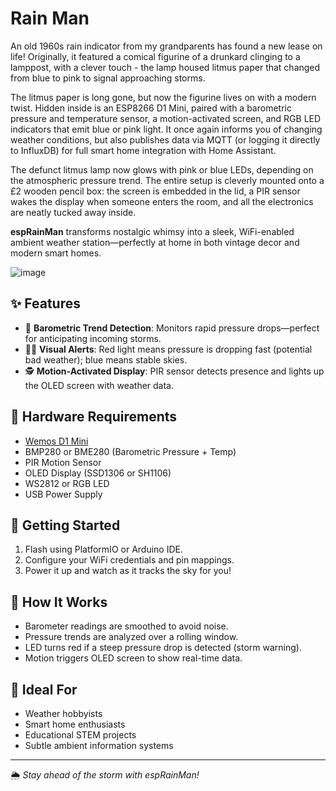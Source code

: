 # Rain Man

An old 1960s rain indicator from my grandparents has found a new lease on life! 
Originally, it featured a comical figurine of a drunkard clinging to a lamppost, with a clever touch - the lamp housed litmus paper that changed from blue to pink to signal approaching storms.

The litmus paper is long gone, but now the figurine lives on with a modern twist. Hidden inside is an ESP8266 D1 Mini, paired with a barometric pressure and temperature sensor, a motion-activated screen, and RGB LED indicators that emit blue or pink light. It once again informs you of changing weather conditions, but also publishes data via MQTT (or logging it directly to InfluxDB) for full smart home integration with Home Assistant.

The defunct litmus lamp now glows with pink or blue LEDs, depending on the atmospheric pressure trend. The entire setup is cleverly mounted onto a £2 wooden pencil box: the screen is embedded in the lid, a PIR sensor wakes the display when someone enters the room, and all the electronics are neatly tucked away inside.

**espRainMan** transforms nostalgic whimsy into a sleek, WiFi-enabled ambient weather station—perfectly at home in both vintage decor and modern smart homes.


![image](https://user-images.githubusercontent.com/31904545/151181954-4964c2b9-37b3-4220-8ef0-231306940c99.png)

## ✨ Features

- 🧠 **Barometric Trend Detection**: Monitors rapid pressure drops—perfect for anticipating incoming storms.
- 🔴🔵 **Visual Alerts**: Red light means pressure is dropping fast (potential bad weather); blue means stable skies.
- 🕵️ **Motion-Activated Display**: PIR sensor detects presence and lights up the OLED screen with weather data.

## 🧰 Hardware Requirements

- [Wemos D1 Mini](https://www.wemos.cc/en/latest/d1/d1_mini.html)
- BMP280 or BME280 (Barometric Pressure + Temp)
- PIR Motion Sensor
- OLED Display (SSD1306 or SH1106)
- WS2812 or RGB LED
- USB Power Supply

## 🚀 Getting Started

1. Flash using PlatformIO or Arduino IDE.
2. Configure your WiFi credentials and pin mappings.
3. Power it up and watch as it tracks the sky for you!

## 🧠 How It Works

- Barometer readings are smoothed to avoid noise.
- Pressure trends are analyzed over a rolling window.
- LED turns red if a steep pressure drop is detected (storm warning).
- Motion triggers OLED screen to show real-time data.


## 🌱 Ideal For

- Weather hobbyists
- Smart home enthusiasts
- Educational STEM projects
- Subtle ambient information systems

---

🌦️ *Stay ahead of the storm with espRainMan!*
